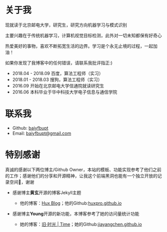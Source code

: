 # 关于我
现就读于北京邮电大学，研究生，研究方向机器学习与模式识别 

主要兴趣在于传统机器学习，计算机视觉目标检测，此外对一切未知都保有好奇心  

热爱美好的事物，喜欢不断拓宽生活的边界。学习是个永无止境的过程，一起加油！

如果你发现了我博客中的任何错误，请联系我批评指正:)

- 2018.04 - 2018.09 百度，算法工程师（实习）
- 2018.01 - 2018.03 搜狗，算法工程师（实习）
- 2016.09 开始在北京邮电大学信通院就读研究生
- 2016.06 本科毕业于华中科技大学电子信息与通信学院

# 联系我
- Github: [baiyfbupt](https://github.com/baiyfbupt)
- Email: <baiyfbupt@gmail.com>

# 特别感谢

真诚的感谢以下两位博主/Github Owner，本站的模板、功能实现参考了他们之前的工作；感谢他们的分享和开源精神，让我这个前端黑洞也能有一个独立开放的记录空间🍻，谢谢
- 感谢博主**黄玄**开源的博客Jekyll主题
  - 他的博客：[Hux Blog](http://huangxuan.me)；他的Github:[huxpro.github.io](https://github.com/Huxpro/huxpro.github.io)

- 感谢博主**Young**开源的新功能，本博客参考了她的访问量统计功能
  - 她的博客：[旧·时光 \| Time](https://chenjiayang.me)；她的Github:[jiayangchen.github.io](https://github.com/jiayangchen/jiayangchen.github.io)
